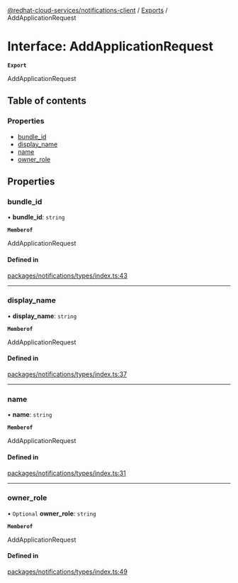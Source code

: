 [@redhat-cloud-services/notifications-client](../README.md) / [Exports](../modules.md) / AddApplicationRequest

# Interface: AddApplicationRequest

**`Export`**

AddApplicationRequest

## Table of contents

### Properties

- [bundle\_id](AddApplicationRequest.md#bundle_id)
- [display\_name](AddApplicationRequest.md#display_name)
- [name](AddApplicationRequest.md#name)
- [owner\_role](AddApplicationRequest.md#owner_role)

## Properties

### bundle\_id

• **bundle\_id**: `string`

**`Memberof`**

AddApplicationRequest

#### Defined in

[packages/notifications/types/index.ts:43](https://github.com/RedHatInsights/javascript-clients/blob/main/packages/notifications/types/index.ts#L43)

___

### display\_name

• **display\_name**: `string`

**`Memberof`**

AddApplicationRequest

#### Defined in

[packages/notifications/types/index.ts:37](https://github.com/RedHatInsights/javascript-clients/blob/main/packages/notifications/types/index.ts#L37)

___

### name

• **name**: `string`

**`Memberof`**

AddApplicationRequest

#### Defined in

[packages/notifications/types/index.ts:31](https://github.com/RedHatInsights/javascript-clients/blob/main/packages/notifications/types/index.ts#L31)

___

### owner\_role

• `Optional` **owner\_role**: `string`

**`Memberof`**

AddApplicationRequest

#### Defined in

[packages/notifications/types/index.ts:49](https://github.com/RedHatInsights/javascript-clients/blob/main/packages/notifications/types/index.ts#L49)
